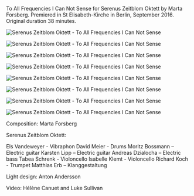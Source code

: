 To All Frequencies I Can Not Sense for Serenus Zeitblom Oktett by Marta Forsberg. Premiered in St Elisabeth-Kirche in Berlin, September 2016. Original duration 38 minutes.

![Serenus Zeitblom Oktett - To All Frequencies I Can Not Sense](/to-all-frequencies/to-all-frequencies-1.jpg)

![Serenus Zeitblom Oktett - To All Frequencies I Can Not Sense](/to-all-frequencies/to-all-frequencies-2.jpg)

![Serenus Zeitblom Oktett - To All Frequencies I Can Not Sense](/to-all-frequencies/to-all-frequencies-3.jpg)

![Serenus Zeitblom Oktett - To All Frequencies I Can Not Sense](/to-all-frequencies/to-all-frequencies-4.jpg)

![Serenus Zeitblom Oktett - To All Frequencies I Can Not Sense](/to-all-frequencies/to-all-frequencies-5.jpg)

![Serenus Zeitblom Oktett - To All Frequencies I Can Not Sense](/to-all-frequencies/to-all-frequencies-6.jpg)

![Serenus Zeitblom Oktett - To All Frequencies I Can Not Sense](/to-all-frequencies/to-all-frequencies-7.jpg)

![Serenus Zeitblom Oktett - To All Frequencies I Can Not Sense](/to-all-frequencies/to-all-frequencies-8.jpg)

Composition: Marta Forsberg

Serenus Zeitblom Oktett:

Els Vandeweyer - Vibraphon
David Meier - Drums
Moritz Bossmann – Electric guitar
Karsten Lipp – Electric guitar
Andreas Dzialocha – Electric bass
Tabea Schrenk - Violoncello
Isabelle Klemt - Violoncello
Richard Koch - Trumpet
Matthias Erb – Klanggestaltung

Light design: Anton Andersson

Video: Hélène Canuet and Luke Sullivan